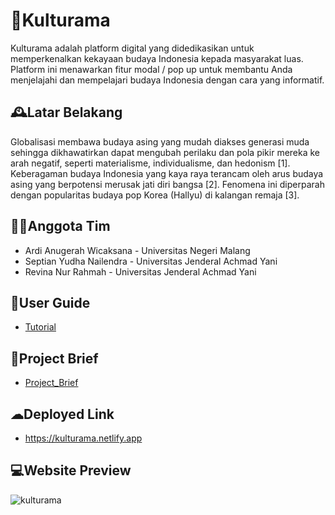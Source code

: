 
# 🥻Kulturama

Kulturama adalah platform digital yang didedikasikan untuk memperkenalkan kekayaan budaya Indonesia kepada masyarakat luas. Platform ini menawarkan fitur modal / pop up untuk membantu Anda menjelajahi dan mempelajari budaya Indonesia dengan cara yang informatif.



## 🕰Latar Belakang

Globalisasi membawa budaya asing yang mudah diakses generasi muda sehingga dikhawatirkan dapat mengubah perilaku dan pola pikir mereka ke arah negatif, seperti materialisme, individualisme, dan hedonism [1]. Keberagaman budaya Indonesia yang kaya raya terancam oleh arus budaya asing yang berpotensi merusak jati diri bangsa [2]. Fenomena ini diperparah dengan popularitas budaya pop Korea (Hallyu) di kalangan remaja [3].



## 🕵️‍♀️Anggota Tim

- Ardi Anugerah Wicaksana - Universitas Negeri Malang
- Septian Yudha Nailendra - Universitas Jenderal Achmad Yani
- Revina Nur Rahmah - Universitas Jenderal Achmad Yani


## 📕User Guide
- <a href="https://docs.google.com/document/d/1F6IamecQyGqZhYK5gZDw1g3YOIpJv2EHWTafvqSlmGY/edit?usp=sharing" target="_parent">Tutorial</a>

## 📜Project Brief

- <a href="https://drive.google.com/file/d/19zFT_hTumezZaTbZjXhuTGGHdmsx3pXX/view?usp=sharing" target="_parent">Project_Brief</a>


## ☁Deployed Link

- <a href="https://kulturama.netlify.app/" target="_parent">https://kulturama.netlify.app</a>

## 💻Website Preview

![kulturama](https://github.com/ardianugerahw/Kulturama/assets/95567927/81e8c06e-3330-4fd5-8a2f-fd2174dd8744)

